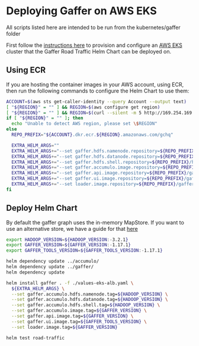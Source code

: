 # Deploying Gaffer on AWS EKS
All scripts listed here are intended to be run from the kubernetes/gaffer folder

First follow the [instructions here](../../docs/aws-eks-deployment.md) to provision and configure an [AWS EKS](https://aws.amazon.com/eks/) cluster that the Gaffer Road Traffic Helm Chart can be deployed on.

## Using ECR
If you are hosting the container images in your AWS account, using ECR, then run the following commands to configure the Helm Chart to use them:

```bash
ACCOUNT=$(aws sts get-caller-identity --query Account --output text)
[ "${REGION}" = "" ] && REGION=$(aws configure get region)
[ "${REGION}" = "" ] && REGION=$(curl --silent -m 5 http://169.254.169.254/latest/dynamic/instance-identity/document | grep region | cut -d'"' -f 4)
if [ "${REGION}" = "" ]; then
  echo "Unable to detect AWS region, please set \$REGION"
else
  REPO_PREFIX="${ACCOUNT}.dkr.ecr.${REGION}.amazonaws.com/gchq"

  EXTRA_HELM_ARGS=""
  EXTRA_HELM_ARGS+="--set gaffer.hdfs.namenode.repository=${REPO_PREFIX}/hdfs "
  EXTRA_HELM_ARGS+="--set gaffer.hdfs.datanode.repository=${REPO_PREFIX}/hdfs "
  EXTRA_HELM_ARGS+="--set gaffer.hdfs.shell.repository=${REPO_PREFIX}/hdfs "
  EXTRA_HELM_ARGS+="--set gaffer.accumulo.image.repository=${REPO_PREFIX}/gaffer "
  EXTRA_HELM_ARGS+="--set gaffer.api.image.repository=${REPO_PREFIX}/gaffer-rest "
  EXTRA_HELM_ARGS+="--set gaffer.ui.image.repository=${REPO_PREFIX}/gaffer-ui "
  EXTRA_HELM_ARGS+="--set loader.image.repository=${REPO_PREFIX}/gaffer-road-traffic-loader "
fi
```

## Deploy Helm Chart

By default the gaffer graph uses the in-memory MapStore. If you want to use an alternative store, we have a guide for that [here](../../docs/deploy-empty-graph.md)


```bash
export HADOOP_VERSION=${HADOOP_VERSION:-3.2.1}
export GAFFER_VERSION=${GAFFER_VERSION:-1.17.1}
export GAFFER_TOOLS_VERSION=${GAFFER_TOOLS_VERSION:-1.17.1}

helm dependency update ../accumulo/
helm dependency update ../gaffer/
helm dependency update

helm install gaffer . -f ./values-eks-alb.yaml \
  ${EXTRA_HELM_ARGS} \
  --set gaffer.accumulo.hdfs.namenode.tag=${HADOOP_VERSION} \
  --set gaffer.accumulo.hdfs.datanode.tag=${HADOOP_VERSION} \
  --set gaffer.accumulo.hdfs.shell.tag=${HADOOP_VERSION} \
  --set gaffer.accumulo.image.tag=${GAFFER_VERSION} \
  --set gaffer.api.image.tag=${GAFFER_VERSION} \
  --set gaffer.ui.image.tag=${GAFFER_TOOLS_VERSION} \
  --set loader.image.tag=${GAFFER_VERSION}

helm test road-traffic
```

